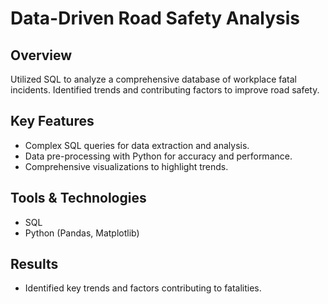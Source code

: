 # Data-Driven Road Safety Analysis

## Overview
Utilized SQL to analyze a comprehensive database of workplace fatal incidents. Identified trends and contributing factors to improve road safety.

## Key Features
- Complex SQL queries for data extraction and analysis.
- Data pre-processing with Python for accuracy and performance.
- Comprehensive visualizations to highlight trends.

## Tools & Technologies
- SQL
- Python (Pandas, Matplotlib)

## Results
- Identified key trends and factors contributing to fatalities.
